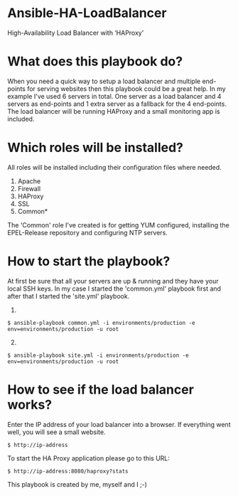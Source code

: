 # Ansible-HA-LoadBalancer
High-Availability Load Balancer with ‘HAProxy’

# What does this playbook do?
When you need a quick way to setup a load balancer and multiple end-points for serving websites then this playbook could be a great help. In my example I've used 6 servers in total. One server as a load balancer and 4 servers as end-points and 1 extra server as a fallback for the 4 end-points. The load balancer will be running HAProxy and a small monitoring app is included.

# Which roles will be installed?
All roles will be installed including their configuration files where needed.

1. Apache
2. Firewall
3. HAProxy
4. SSL
5. Common*

The 'Common' role I've created is for getting YUM configured, installing the EPEL-Release repository and configuring NTP servers.

# How to start the playbook?

At first be sure that all your servers are up & running and they have your local SSH keys.
In my case I started the 'common.yml' playbook first and after that I started the 'site.yml' playbook.

1.
```
$ ansible-playbook common.yml -i environments/production -e env=environments/production -u root
```

2.
```
$ ansible-playbook site.yml -i environments/production -e env=environments/production -u root
```

# How to see if the load balancer works?
Enter the IP address of your load balancer into a browser. If everything went well, you will see a small website.


```
$ http://ip-address
```
To start the HA Proxy application please go to this URL:

```
$ http://ip-address:8080/haproxy?stats
```

This playbook is created by me, myself and I   ;-)
